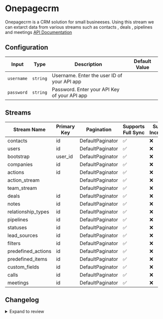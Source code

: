 # Onepagecrm
Onepagecrm is a CRM solution for small busineeses.
Using this stream we can extarct data from various streams such as contacts , deals , pipelines and meetings
[API Documentation](https://developer.onepagecrm.com/api/)

## Configuration

| Input | Type | Description | Default Value |
|-------|------|-------------|---------------|
| `username` | `string` | Username. Enter the user ID of your API app |  |
| `password` | `string` | Password. Enter your API Key of your API app |  |

## Streams
| Stream Name | Primary Key | Pagination | Supports Full Sync | Supports Incremental |
|-------------|-------------|------------|---------------------|----------------------|
| contacts | id | DefaultPaginator | ✅ |  ❌  |
| users | id | DefaultPaginator | ✅ |  ❌  |
| bootstrap | user_id | DefaultPaginator | ✅ |  ❌  |
| companies | id | DefaultPaginator | ✅ |  ❌  |
| actions | id | DefaultPaginator | ✅ |  ❌  |
| action_stream |  | DefaultPaginator | ✅ |  ❌  |
| team_stream |  | DefaultPaginator | ✅ |  ❌  |
| deals | id | DefaultPaginator | ✅ |  ❌  |
| notes | id | DefaultPaginator | ✅ |  ❌  |
| relationship_types | id | DefaultPaginator | ✅ |  ❌  |
| pipelines | id | DefaultPaginator | ✅ |  ❌  |
| statuses | id | DefaultPaginator | ✅ |  ❌  |
| lead_sources | id | DefaultPaginator | ✅ |  ❌  |
| filters | id | DefaultPaginator | ✅ |  ❌  |
| predefined_actions | id | DefaultPaginator | ✅ |  ❌  |
| predefined_items | id | DefaultPaginator | ✅ |  ❌  |
| custom_fields | id | DefaultPaginator | ✅ |  ❌  |
| calls | id | DefaultPaginator | ✅ |  ❌  |
| meetings | id | DefaultPaginator | ✅ |  ❌  |

## Changelog

<details>
  <summary>Expand to review</summary>

| Version          | Date              | Pull Request | Subject        |
|------------------|-------------------|--------------|----------------|
| 0.0.11 | 2025-02-15 | [53988](https://github.com/airbytehq/airbyte/pull/53988) | Update dependencies |
| 0.0.10 | 2025-02-08 | [53460](https://github.com/airbytehq/airbyte/pull/53460) | Update dependencies |
| 0.0.9 | 2025-02-01 | [52476](https://github.com/airbytehq/airbyte/pull/52476) | Update dependencies |
| 0.0.8 | 2025-01-18 | [51895](https://github.com/airbytehq/airbyte/pull/51895) | Update dependencies |
| 0.0.7 | 2025-01-11 | [51341](https://github.com/airbytehq/airbyte/pull/51341) | Update dependencies |
| 0.0.6 | 2024-12-28 | [50745](https://github.com/airbytehq/airbyte/pull/50745) | Update dependencies |
| 0.0.5 | 2024-12-21 | [50231](https://github.com/airbytehq/airbyte/pull/50231) | Update dependencies |
| 0.0.4 | 2024-12-14 | [49729](https://github.com/airbytehq/airbyte/pull/49729) | Update dependencies |
| 0.0.3 | 2024-12-12 | [49330](https://github.com/airbytehq/airbyte/pull/49330) | Update dependencies |
| 0.0.2 | 2024-12-11 | [49072](https://github.com/airbytehq/airbyte/pull/49072) | Starting with this version, the Docker image is now rootless. Please note that this and future versions will not be compatible with Airbyte versions earlier than 0.64 |
| 0.0.1 | 2024-11-09 | | Initial release by [@ombhardwajj](https://github.com/ombhardwajj) via Connector Builder |

</details>
